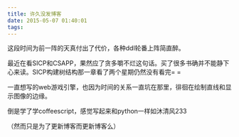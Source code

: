 ```yaml
---
title: 许久没发博客
date: 2015-05-07 01:40:01
tags:
---
```

这段时间为前一阵的天真付出了代价，各种ddl轮番上阵简直醉。

最近在看SICP和CSAPP，果然应了贪多嚼不烂这句话。买了很多书确并不能静下心来读。SICP构建树结构那一章看了两个星期仍然没有看完= =

一直想写的web游戏引擎，也因为时间的关系一直坑在那里，徘徊在绘制直线和显示图像的边缘。

倒是学了学coffeescript，感觉写起来和python一样如沐清风233

（然而只是为了更新博客而更新博客么）